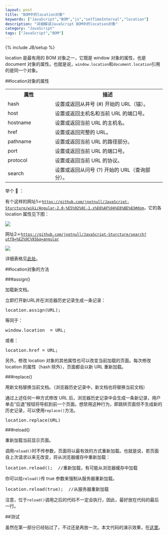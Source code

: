 ```yaml
---
layout: post
title: "BOM中的location对象"
keywords: ["JavaScript","BOM","js","setTimeInterval","location"]
description: "详细解读JavaScript BOM中的location对象"
category: "JavaScript"
tags: ["JavaScript","BOM"]
---
```

{% include JB/setup %}

location 是最有用的 BOM 对象之一，它既是 window 对象的属性，也是 document 对象的属性。也就是说，`window.location`和`document.location`引用的是同一个对象。

##location对象的属性

<table>
  <tr>
    <th style="width:30%">属性</th>
    <th>描述</th>
  </tr>
  <tr>
    <td>hash</td>
    <td>设置或返回从井号 (#) 开始的 URL（锚）。</td>
  </tr>
  <tr>
    <td>host</td>
    <td>设置或返回主机名和当前 URL 的端口号。</td>
  </tr>
  <tr>
    <td>hostname</td>
    <td>设置或返回当前 URL 的主机名。</td>
  </tr>
  <tr>
    <td>href</td>
    <td>设置或返回完整的 URL。</td>
  </tr>
  <tr>
    <td>pathname</td>
    <td>设置或返回当前 URL 的路径部分。</td>
  </tr>
  <tr>
    <td>port</td>
    <td>设置或返回当前 URL 的端口号。</td>
  </tr>
  <tr>
    <td>protocol</td>
    <td>设置或返回当前 URL 的协议。</td>
  </tr>
  <tr>
    <td>search</td>
    <td>设置或返回从问号 (?) 开始的 URL（查询部分）。</td>
  </tr>
  </table>

  举个 🌰 ：

  有个这样的网址1☞<code class="txt">https://github.com/jnotnull/JavaScript-Sturcture/wiki/Angular-2.0-%E5%92%8C-1.x%E6%AF%94%E8%BE%83#dom</code>，它的各 location 属性见下图：

  ![](http://cdn.saymagic.cn/o_1apii51m71omu10841rp21paijl39.png)

网址2☞<code class="txt">https://github.com/jnotnull/JavaScript-Sturcture/search?utf8=%E2%9C%93&q=angular</code>

![](http://cdn.saymagic.cn/o_1apiid1i814mr447at8an4v1oe.png)

  详细表格见[此处](http://blog.hardworking.top/example/location/)。

##location对象的方法

###assign()

加载新文档。

立即打开新URL并在浏览器历史记录生成一条记录：

<pre>
location.assign(URL);
</pre>

等同于：

<pre>
window.location  = URL;
</pre>

或者：

<pre>
location.href = URL;
</pre>

另外，修改 location 对象的其他属性也可以改变当前加载的页面。每次修改 location 的属性（hash 除外），页面都会以新 URL 重新加载。

###replace()

用新文档替换当前文档。（浏览器历史记录中，新文档也将替换当前文档）

通过上述任何一种方式修改 URL 后，浏览器历史记录中会生成一条新记录，用户单击“后退”按钮将导航到前一个页面。想禁用这种行为，即跳转页面但不生成新的历史记录，可以使用`replace()`方法。

<pre>
location.replace(URL)
</pre>

###reload()

重新加载当前显示页面。

调用`reload()`时不传参数，页面将以最有效的方式重新加载。也就是说，若页面自上次请求以来无改变，将从浏览器缓存中重新加载：

<pre>
location.reload();	//重新加载，有可能从浏览器缓存中加载
</pre>

你可以给`reload()`传 true 参数来强制从服务器重新加载。

<pre>
location.reload(true);	//从服务器重新加载
</pre>

注意，位于`reload()`调用之后的代码不一定会执行，因此，最好放在代码的最后一行。

##测试

虽然在第一部分已经贴过了，不过还是再放一次。本文代码的演示效果，在[这里](http://blog.hardworking.top/example/location/)。